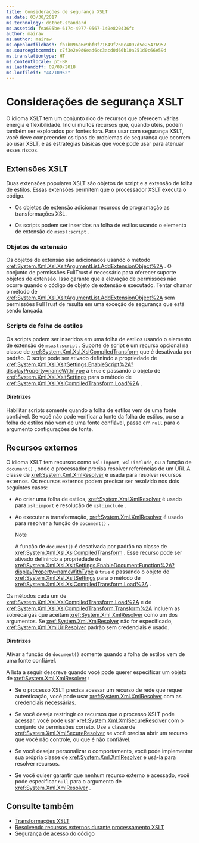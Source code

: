 ```yaml
---
title: Considerações de segurança XSLT
ms.date: 03/30/2017
ms.technology: dotnet-standard
ms.assetid: fea695be-617c-4977-9567-140e820436fc
author: mairaw
ms.author: mairaw
ms.openlocfilehash: fb7b096a6e9bf0f71649f260c4097d5e25476957
ms.sourcegitcommit: c7f3e2e9d6ead6cc3acd0d66b10a251d0c66e59d
ms.translationtype: HT
ms.contentlocale: pt-BR
ms.lasthandoff: 09/09/2018
ms.locfileid: "44210952"
---
```

# <a name="xslt-security-considerations"></a>Considerações de segurança XSLT
O idioma XSLT tem um conjunto rico de recursos que oferecem várias energia e flexibilidade. Inclui muitos recursos que, quando úteis, podem também ser explorados por fontes fora. Para usar com segurança XSLT, você deve compreender os tipos de problemas de segurança que ocorrem ao usar XSLT, e as estratégias básicas que você pode usar para atenuar esses riscos.  
  
## <a name="xslt-extensions"></a>Extensões XSLT  
 Duas extensões populares XSLT são objetos de script e a extensão de folha de estilos. Essas extensões permitem que o processador XSLT executa o código.  
  
-   Os objetos de extensão adicionar recursos de programação as transformações XSL.  
  
-   Os scripts podem ser inseridos na folha de estilos usando o elemento de extensão de `msxsl:script` .  
  
### <a name="extension-objects"></a>Objetos de extensão  
 Os objetos de extensão são adicionados usando o método <xref:System.Xml.Xsl.XsltArgumentList.AddExtensionObject%2A> . O conjunto de permissões FullTrust é necessário para oferecer suporte objetos de extensão. Isso garante que a elevação de permissões não ocorre quando o código de objeto de extensão é executado. Tentar chamar o método de <xref:System.Xml.Xsl.XsltArgumentList.AddExtensionObject%2A> sem permissões FullTrust de resulta em uma exceção de segurança que está sendo lançada.  
  
### <a name="style-sheet-scripts"></a>Scripts de folha de estilos  
 Os scripts podem ser inseridos em uma folha de estilos usando o elemento de extensão de `msxsl:script` . Suporte de script é um recurso opcional na classe de <xref:System.Xml.Xsl.XslCompiledTransform> que é desativada por padrão. O script pode ser ativado definindo a propriedade de <xref:System.Xml.Xsl.XsltSettings.EnableScript%2A?displayProperty=nameWithType> a `true` e passando o objeto de <xref:System.Xml.Xsl.XsltSettings> para o método de <xref:System.Xml.Xsl.XslCompiledTransform.Load%2A> .  
  
#### <a name="guidelines"></a>Diretrizes  
 Habilitar scripts somente quando a folha de estilos vem de uma fonte confiável. Se você não pode verificar a fonte da folha de estilos, ou se a folha de estilos não vem de uma fonte confiável, passe em `null` para o argumento configurações de fonte.  
  
## <a name="external-resources"></a>Recursos externos  
 O idioma XSLT tem recursos como `xsl:import`, `xsl:include`, ou a função de `document()` , onde o processador precisa resolver referências de um URI. A classe de <xref:System.Xml.XmlResolver> é usada para resolver recursos externos. Os recursos externos podem precisar ser resolvido nos dois seguintes casos:  
  
-   Ao criar uma folha de estilos, <xref:System.Xml.XmlResolver> é usado para `xsl:import` e resolução de `xsl:include` .  
  
-   Ao executar a transformação, <xref:System.Xml.XmlResolver> é usado para resolver a função de `document()` .  
  
    > [!NOTE]
    >  A função de `document()` é desativada por padrão na classe de <xref:System.Xml.Xsl.XslCompiledTransform> . Esse recurso pode ser ativado definindo a propriedade de <xref:System.Xml.Xsl.XsltSettings.EnableDocumentFunction%2A?displayProperty=nameWithType> a `true` e passando o objeto de <xref:System.Xml.Xsl.XsltSettings> para o método de <xref:System.Xml.Xsl.XslCompiledTransform.Load%2A> .  
  
 Os métodos cada um de <xref:System.Xml.Xsl.XslCompiledTransform.Load%2A> e de <xref:System.Xml.Xsl.XslCompiledTransform.Transform%2A> incluem as sobrecargas que aceitam <xref:System.Xml.XmlResolver> como um dos argumentos. Se <xref:System.Xml.XmlResolver> não for especificado, <xref:System.Xml.XmlUrlResolver> padrão sem credenciais é usado.  
  
#### <a name="guidelines"></a>Diretrizes  
 Ativar a função de `document()` somente quando a folha de estilos vem de uma fonte confiável.  
  
 A lista a seguir descreve quando você pode querer especificar um objeto de <xref:System.Xml.XmlResolver> :  
  
-   Se o processo XSLT precisa acessar um recurso de rede que requer autenticação, você pode usar <xref:System.Xml.XmlResolver> com as credenciais necessárias.  
  
-   Se você deseja restringir os recursos que o processo XSLT pode acessar, você pode usar <xref:System.Xml.XmlSecureResolver> com o conjunto de permissões correto. Use a classe de <xref:System.Xml.XmlSecureResolver> se você precisa abrir um recurso que você não controle, ou que é não confiável.  
  
-   Se você desejar personalizar o comportamento, você pode implementar sua própria classe de <xref:System.Xml.XmlResolver> e usá-la para resolver recursos.  
  
-   Se você quiser garantir que nenhum recurso externo é acessado, você pode especificar `null` para o argumento de <xref:System.Xml.XmlResolver> .  
  
## <a name="see-also"></a>Consulte também

- [Transformações XSLT](../../../../docs/standard/data/xml/xslt-transformations.md)  
- [Resolvendo recursos externos durante processamento XSLT](../../../../docs/standard/data/xml/resolving-external-resources-during-xslt-processing.md)  
- [Segurança de acesso do código](https://msdn.microsoft.com/library/23a20143-241d-4fe5-9d9f-3933fd594c03)
